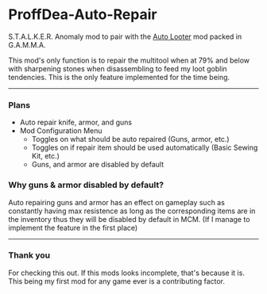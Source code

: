 # ProffDea-Auto-Repair
S.T.A.L.K.E.R. Anomaly mod to pair with the [Auto Looter](https://www.moddb.com/mods/stalker-anomaly/addons/itheons-auto-looter-v014) mod packed in G.A.M.M.A.

This mod's only function is to repair the multitool when at 79% and below with sharpening stones when disassembling to
feed my loot goblin tendencies. This is the only feature implemented for the time being.

---
### Plans
- Auto repair knife, armor, and guns
- Mod Configuration Menu
  - Toggles on what should be auto repaired (Guns, armor, etc.)
  - Toggles on if repair item should be used automatically (Basic Sewing Kit, etc.)
  - Guns, and armor are disabled by default

### Why guns & armor disabled by default?
Auto repairing guns and armor has an effect on gameplay such as constantly having max resistence as long as the
corresponding items are in the inventory thus they will be disabled by default in MCM. (If I manage to implement the
feature in the first place)

---
### Thank you
For checking this out. If this mods looks incomplete, that's because it is. This being my first mod for any game ever is a
contributing factor.
